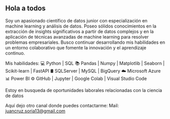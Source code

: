 ## Hola a todos

Soy un apasionado científico de datos junior con especialización en machine learning y análisis de datos. Poseo sólidos conocimientos en la extracción de insights significativos a partir de datos complejos y en la aplicación de técnicas avanzadas de machine learning para resolver problemas empresariales. Busco continuar desarrollando mis habilidades en un entorno colaborativo que fomente la innovación y el aprendizaje continuo.

Mis habilidades:
💻 Python | SQL
📚 Pandas | Numpy | Matplotlib | Seaborn | Scikit-learn | FastAPI 
🛢 SQLServer | MySQL | BigQuery
☁️ Microsoft Azure
📊 Power BI
⚙️ GitHub | Jupyter | Google Colab | Visual Studio Code

Estoy en busqueda de oportunidades laborales relacionadas con la ciencia de datos

Aquí dejo otro canal donde puedes contactarme:
Mail: juancruz.soria13@gmail.com

